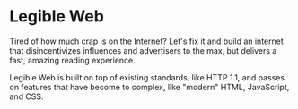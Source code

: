 # Legible Web

Tired of how much crap is on the Internet? Let's fix it and build an internet that disincentivizes influences and advertisers to the max, but delivers a fast, amazing reading experience.

Legible Web is built on top of existing standards, like HTTP 1.1, and passes on features that have become to complex, like "modern" HTML, JavaScript, and CSS.